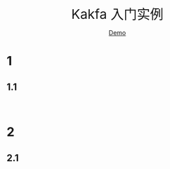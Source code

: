 <p align="center">
   <a style="font-size:30px;"> Kakfa 入门实例 </a>

</p>

<p align="center">
   <a href=" " target="_blank"> Demo </a>
</p>

# 1 
## 1.1 

<br>

# 2 
## 2.1 